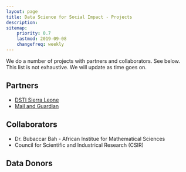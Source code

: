 ```yaml
---
layout: page
title: Data Science for Social Impact - Projects
description: 
sitemap:
    priority: 0.7
    lastmod: 2019-09-08
    changefreq: weekly
---
```


We do a number of projects with partners and collaborators. See below. This list is not exhaustive. We will update as time goes on.

## Partners

* [DSTI Sierra Leone](https://dsti.gov.sl/)
* [Mail and Guardian](https://mg.co.za)

## Collaborators

* Dr. Bubaccar Bah - African Institue for Mathematical Sciences
* Council for Scientific and Industrical Research (CSIR)

## Data Donors

